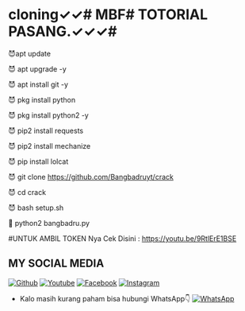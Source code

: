 # cloning✓✓# MBF# TOTORIAL PASANG.✓✓✓#




😈apt update

😈 apt upgrade -y

😈 apt install git -y

😈 pkg install python

😈 pkg install python2 -y

😈 pip2 install requests

😈 pip2 install mechanize

😈 pip install lolcat

😈 git clone https://github.com/Bangbadruyt/crack

😈 cd crack

😈 bash setup.sh

👾 python2 bangbadru.py

#UNTUK AMBIL TOKEN Nya Cek Disini :
https://youtu.be/9RtlErE1BSE



## MY SOCIAL MEDIA
[![Github](https://img.shields.io/badge/Github-Ikuti-green?style=for-the-badge&logo=github)](https://github.com/Bangbadruyt/)
[![Youtube](https://img.shields.io/badge/Youtube-Subscribe-green?style=for-the-badge&logo=Youtube)](https://youtu.be/JJBvbBRr_EI)
[![Facebook](https://img.shields.io/badge/Facebook-Ikuti-green?style=for-the-badge&logo=facebook)](https://www.facebook.com/profile.php?id=100010324714154)
[![Instagram](https://img.shields.io/badge/Instagram-Ikuti-green?style=for-the-badge&logo=instagram)](https://Instagram.com/balerombeng_id)
* Kalo masih kurang paham bisa hubungi WhatsApp👇
[![WhatsApp](https://img.shields.io/badge/whatsapp-Hubungi-brightgreen?style=for-the-badge&logo=whatsapp)](https://wa.me/628811403654?text=Asalamualaikum+bang)
